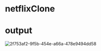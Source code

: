 # netflixClone

# output

![2f753af2-9f5b-454e-a66a-478e9494dd58](https://github.com/m-zainsubhani0301/netflixClone/assets/172268119/212d78f8-920a-4cad-8643-86e4fe02ee05)
